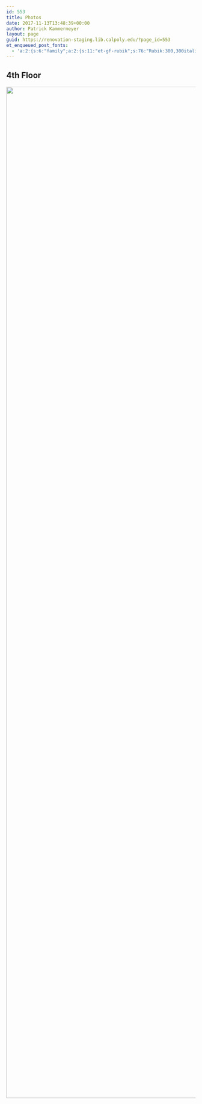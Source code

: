 ```yaml
---
id: 553
title: Photos
date: 2017-11-13T13:48:39+00:00
author: Patrick Kammermeyer
layout: page
guid: https://renovation-staging.lib.calpoly.edu/?page_id=553
et_enqueued_post_fonts:
  - 'a:2:{s:6:"family";a:2:{s:11:"et-gf-rubik";s:76:"Rubik:300,300italic,regular,italic,500,500italic,700,700italic,900,900italic";s:11:"et-gf-karla";s:34:"Karla:regular,italic,700,700italic";}s:6:"subset";a:2:{i:0;s:5:"latin";i:1;s:9:"latin-ext";}}'
---
```

## 4th Floor

<img class="aligncenter size-full wp-image-555" src="https://renovation-staging.lib.calpoly.edu/wp-content/uploads/2017/11/IMG_7070.jpg" alt="" width="5376" height="2688" srcset="https://renovation-staging.lib.calpoly.edu/wp-content/uploads/2017/11/IMG_7070.jpg 5376w, https://renovation-staging.lib.calpoly.edu/wp-content/uploads/2017/11/IMG_7070-300x150.jpg 300w, https://renovation-staging.lib.calpoly.edu/wp-content/uploads/2017/11/IMG_7070-768x384.jpg 768w, https://renovation-staging.lib.calpoly.edu/wp-content/uploads/2017/11/IMG_7070-1024x512.jpg 1024w, https://renovation-staging.lib.calpoly.edu/wp-content/uploads/2017/11/IMG_7070-1080x540.jpg 1080w" sizes="(max-width: 5376px) 100vw, 5376px" />

<div style="position: relative; max-width: 1080px; margin-left: auto; margin-right: auto; overflow: hidden;">
  <div style="padding-top: 100%;">
  </div>
</div>